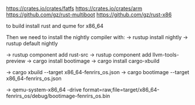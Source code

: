 https://crates.io/crates/fatfs
https://crates.io/crates/arm
https://github.com/gz/rust-multiboot
https://github.com/gz/rust-x86


to build install rust and qume for x86_64


Then we need to install the nightly compiler with:
  -> rustup install nightly
  -> rustup default nightly

  -> rustup component add rust-src
  -> rustup component add llvm-tools-preview
  -> cargo install bootimage
  -> cargo install cargo-xbuild


  -> cargo xbuild --target x86_64-fenrirs_os.json
  -> cargo bootimage --target x86_64-fenrirs_os.json

  -> qemu-system-x86_64 -drive format=raw,file=target/x86_64-fenrirs_os/debug/bootimage-fenrirs_os.bin 